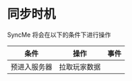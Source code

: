 # 同步时机

SyncMe 将会在以下的条件下进行操作

| 条件      | 操作     | 事件  |
|---------|--------|-----|
| 预进入服务器  | 拉取玩家数据 |     |